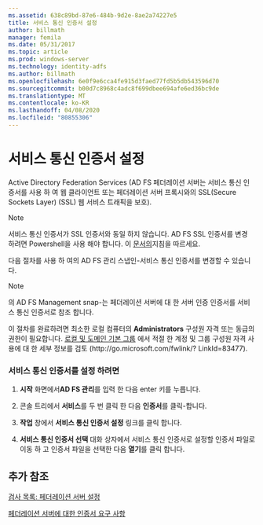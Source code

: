 ```yaml
---
ms.assetid: 638c89bd-87e6-484b-9d2e-8ae2a74227e5
title: 서비스 통신 인증서 설정
author: billmath
manager: femila
ms.date: 05/31/2017
ms.topic: article
ms.prod: windows-server
ms.technology: identity-adfs
ms.author: billmath
ms.openlocfilehash: 6e0f9e6cca4fe915d3faed77fd5b5db543596d70
ms.sourcegitcommit: b00d7c8968c4adc8f699dbee694afe6ed36bc9de
ms.translationtype: MT
ms.contentlocale: ko-KR
ms.lasthandoff: 04/08/2020
ms.locfileid: "80855306"
---
```

# <a name="set-a-service-communications-certificate"></a>서비스 통신 인증서 설정


Active Directory Federation Services \(AD FS 페더레이션 서버는 서비스 통신 인증서를 사용 하 여 웹 클라이언트 또는 페더레이션 서버 프록시와의 SSL(Secure Sockets Layer) \(SSL\) 웹 서비스 트래픽을 보호\).

> [!NOTE]  
> 서비스 통신 인증서가 SSL 인증서와 동일 하지 않습니다. AD FS SSL 인증서를 변경 하려면 Powershell을 사용 해야 합니다. 이 [문서의](https://docs.microsoft.com/windows-server/identity/ad-fs/operations/manage-ssl-certificates-ad-fs-wap)지침을 따르세요.


다음 절차를 사용 하 여의 AD FS 관리 스냅인\-서비스 통신 인증서를 변경할 수 있습니다.  

> [!NOTE]  
> 의 AD FS Management snap\-는 페더레이션 서버에 대 한 서버 인증 인증서를 서비스 통신 인증서로 참조 합니다.  

이 절차를 완료하려면 최소한 로컬 컴퓨터의 **Administrators** 구성원 자격 또는 동급의 권한이 필요합니다.  [로컬 및 도메인 기본 그룹](https://go.microsoft.com/fwlink/?LinkId=83477) 에서 적절 한 계정 및 그룹 구성원 자격 사용에 대 한 세부 정보를 검토 \(http:\/\/go.microsoft.com\/fwlink\/? LinkId\=83477\).   

### <a name="to-set-a-service-communications-certificate"></a>서비스 통신 인증서를 설정 하려면  

1.  **시작** 화면에서**AD FS 관리**를 입력 한 다음 enter 키를 누릅니다.  

2.  콘솔 트리에서 **서비스**를 두 번 클릭 한 다음 **인증서**를 클릭\-합니다.  

3.  **작업** 창에서 **서비스 통신 인증서 설정** 링크를 클릭 합니다.  

4.  **서비스 통신 인증서 선택** 대화 상자에서 서비스 통신 인증서로 설정할 인증서 파일로 이동 하 고 인증서 파일을 선택한 다음 **열기**를 클릭 합니다.  

## <a name="additional-references"></a>추가 참조  
[검사 목록: 페더레이션 서버 설정](Checklist--Setting-Up-a-Federation-Server.md)  

[페더레이션 서버에 대한 인증서 요구 사항](https://technet.microsoft.com/library/dd807040.aspx)  
